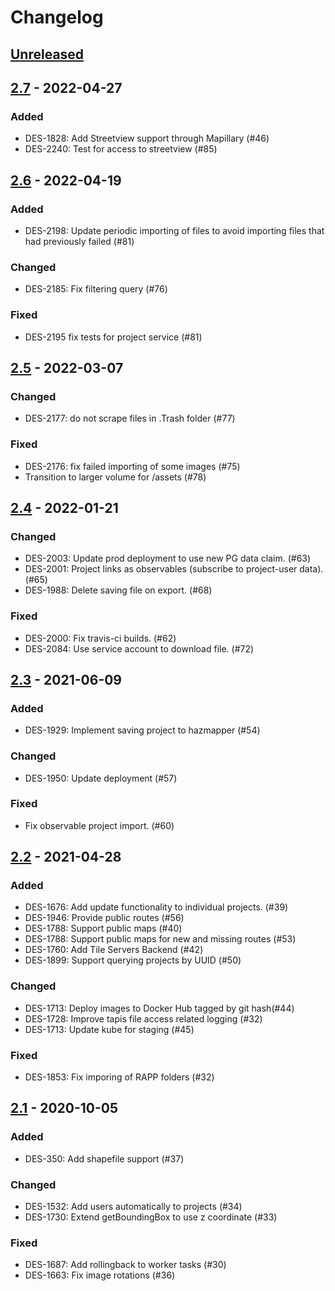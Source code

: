 # Changelog

## [Unreleased]

## [2.7] - 2022-04-27

### Added
- DES-1828: Add Streetview support through Mapillary (#46)
- DES-2240: Test for access to streetview (#85)

## [2.6] - 2022-04-19

### Added
- DES-2198: Update periodic importing of files to avoid importing files that had previously failed (#81)

### Changed
- DES-2185: Fix filtering query (#76)

### Fixed
- DES-2195 fix tests for project service (#81)


## [2.5] - 2022-03-07

### Changed
- DES-2177: do not scrape files in .Trash folder (#77)

### Fixed
- DES-2176: fix failed importing of some images (#75)
- Transition to larger volume for /assets (#78)

## [2.4] - 2022-01-21

### Changed
- DES-2003: Update prod deployment to use new PG data claim. (#63)
- DES-2001: Project links as observables (subscribe to project-user data). (#65)
- DES-1988: Delete saving file on export. (#68)

### Fixed
- DES-2000: Fix travis-ci builds. (#62)
- DES-2084: Use service account to download file. (#72)

## [2.3] - 2021-06-09

### Added
- DES-1929: Implement saving project to hazmapper (#54)

### Changed
- DES-1950: Update deployment (#57)

### Fixed
- Fix observable project import. (#60)

## [2.2] - 2021-04-28

### Added
- DES-1676: Add update functionality to individual projects. (#39)
- DES-1946: Provide public routes (#56)
- DES-1788: Support public maps (#40)
- DES-1788: Support public maps for new and missing routes (#53)
- DES-1760: Add Tile Servers Backend (#42)
- DES-1899: Support querying projects by UUID (#50)

### Changed
- DES-1713: Deploy images to Docker Hub tagged by git hash(#44)
- DES-1728: Improve tapis file access related logging (#32)
- DES-1713: Update kube for staging (#45)

### Fixed
- DES-1853: Fix imporing of RAPP folders (#32)

## [2.1] - 2020-10-05

### Added
- DES-350: Add shapefile support (#37)

### Changed
- DES-1532: Add users automatically to projects (#34)
- DES-1730: Extend getBoundingBox to use z coordinate (#33)

### Fixed
- DES-1687: Add rollingback to worker tasks (#30)
- DES-1663: Fix image rotations (#36)

[unreleased]: https://github.com/TACC-Cloud/geoapi/compare/v2.7...HEAD
[2.7]: https://github.com/TACC-Cloud/geoapi/releases/tag/v2.7
[2.6]: https://github.com/TACC-Cloud/geoapi/releases/tag/v2.6
[2.5]: https://github.com/TACC-Cloud/geoapi/releases/tag/v2.5
[2.4]: https://github.com/TACC-Cloud/geoapi/releases/tag/v2.4
[2.3]: https://github.com/TACC-Cloud/geoapi/releases/tag/v2.3
[2.2]: https://github.com/TACC-Cloud/geoapi/releases/tag/v2.2
[2.1]: https://github.com/TACC-Cloud/geoapi/releases/tag/v2.1
